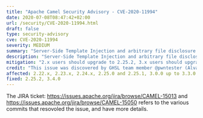 ```yaml
---
title: "Apache Camel Security Advisory - CVE-2020-11994"
date: 2020-07-08T08:47:42+02:00
url: /security/CVE-2020-11994.html
draft: false
type: security-advisory
cve: CVE-2020-11994
severity: MEDIUM
summary: "Server-Side Template Injection and arbitrary file disclosure on Camel templating components"
description: "Server-Side Template Injection and arbitrary file disclosure on Camel templating components"
mitigation: "2.x users should upgrade to 2.25.2, 3.x users should upgrade to 3.4.0"
credit: "This issue was discovered by GHSL team member @pwntester (Alvaro Muñoz)"
affected: 2.22.x, 2.23.x, 2.24.x, 2.25.0 and 2.25.1, 3.0.0 up to 3.3.0
fixed: 2.25.2, 3.4.0
---
```


The JIRA ticket: https://issues.apache.org/jira/browse/CAMEL-15013 and https://issues.apache.org/jira/browse/CAMEL-15050 refers to the various commits that resovoled the issue, and have more details.

